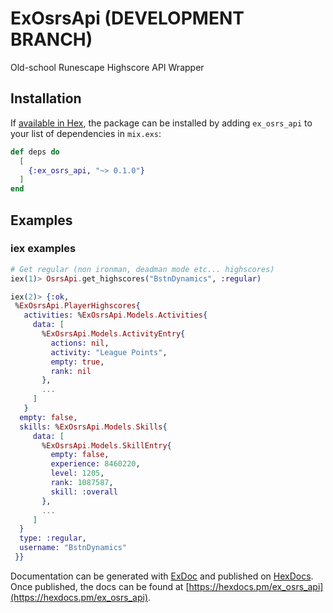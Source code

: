 # ExOsrsApi (DEVELOPMENT BRANCH)
Old-school Runescape Highscore API Wrapper

## Installation

If [available in Hex](https://hex.pm/docs/publish), the package can be installed
by adding `ex_osrs_api` to your list of dependencies in `mix.exs`:

```elixir
def deps do
  [
    {:ex_osrs_api, "~> 0.1.0"}
  ]
end
```

## Examples

### iex examples

```elixir
# Get regular (non ironman, deadman mode etc... highscores)
iex(1)> OsrsApi.get_highscores("BstnDynamics", :regular)

iex(2)> {:ok,
 %ExOsrsApi.PlayerHighscores{
   activities: %ExOsrsApi.Models.Activities{
     data: [
       %ExOsrsApi.Models.ActivityEntry{
         actions: nil,
         activity: "League Points",
         empty: true,
         rank: nil
       },
       ...
     ]
   }
  empty: false,
  skills: %ExOsrsApi.Models.Skills{
     data: [
       %ExOsrsApi.Models.SkillEntry{
         empty: false,
         experience: 8460220,
         level: 1205,
         rank: 1087587,
         skill: :overall
       },
       ...
     ]
  }
  type: :regular,
  username: "BstnDynamics"
 }}
```

Documentation can be generated with [ExDoc](https://github.com/elixir-lang/ex_doc)
and published on [HexDocs](https://hexdocs.pm). Once published, the docs can
be found at [https://hexdocs.pm/ex_osrs_api](https://hexdocs.pm/ex_osrs_api).

